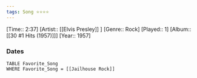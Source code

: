 ```yaml
---
tags: Song ⭐⭐⭐⭐ 
---
```

[Time:: 2:37]
[Artist:: [[Elvis Presley]] ]
[Genre:: Rock]
[Played:: 1]
[Album:: [[30 #1 Hits (1957)]]]
[Year:: 1957]
### Dates
````dataview
TABLE Favorite_Song
WHERE Favorite_Song = [[Jailhouse Rock]]
````